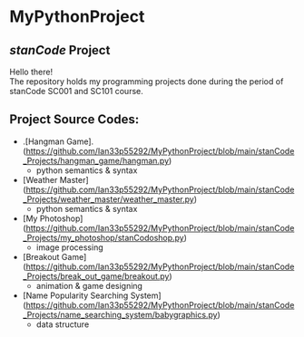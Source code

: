 # MyPythonProject
## *stanCode* Project
Hello there!\
The repository holds my programming projects done during the period of stanCode SC001 and SC101 course.

## Project Source Codes:
- .[Hangman Game].(https://github.com/Ian33p55292/MyPythonProject/blob/main/stanCode_Projects/hangman_game/hangman.py)
  - python semantics & syntax
- [Weather Master] (https://github.com/Ian33p55292/MyPythonProject/blob/main/stanCode_Projects/weather_master/weather_master.py)
  - python semantics & syntax
- [My Photoshop] (https://github.com/Ian33p55292/MyPythonProject/blob/main/stanCode_Projects/my_photoshop/stanCodoshop.py)
  - image processing
- [Breakout Game] (https://github.com/Ian33p55292/MyPythonProject/blob/main/stanCode_Projects/break_out_game/breakout.py)
  - animation & game designing
- [Name Popularity Searching System] (https://github.com/Ian33p55292/MyPythonProject/blob/main/stanCode_Projects/name_searching_system/babygraphics.py)
  - data structure    
